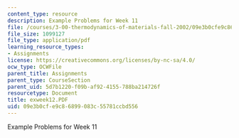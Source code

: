 ```yaml
---
content_type: resource
description: Example Problems for Week 11
file: /courses/3-00-thermodynamics-of-materials-fall-2002/09e3b0cfe9c86899083c55781ccbd556_exweek12.PDF
file_size: 1099127
file_type: application/pdf
learning_resource_types:
- Assignments
license: https://creativecommons.org/licenses/by-nc-sa/4.0/
ocw_type: OCWFile
parent_title: Assignments
parent_type: CourseSection
parent_uid: 5d7b1220-f09b-af92-4155-788ba214726f
resourcetype: Document
title: exweek12.PDF
uid: 09e3b0cf-e9c8-6899-083c-55781ccbd556
---
```

Example Problems for Week 11